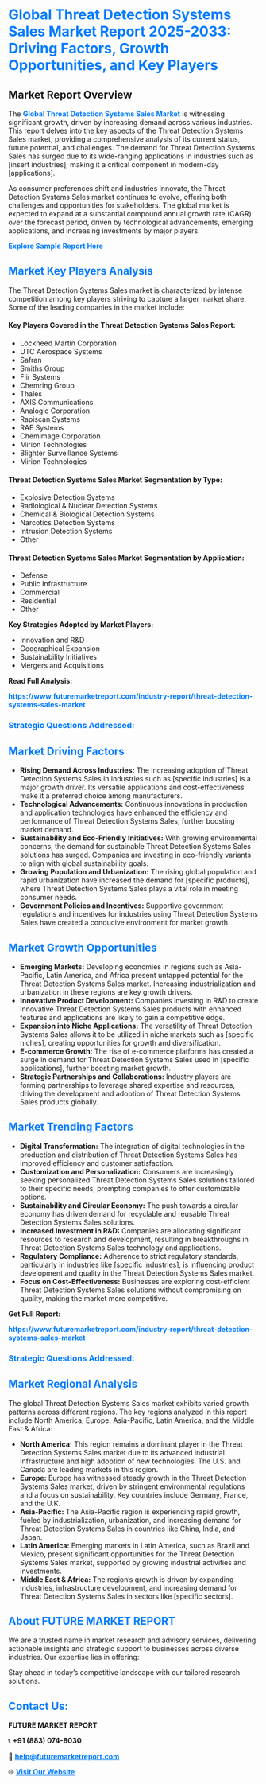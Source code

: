 <h1 style="color: #007BFF;">Global Threat Detection Systems Sales Market Report 2025-2033: Driving Factors, Growth Opportunities, and Key Players</h1>

<section id="overview">
<h2>Market Report Overview</h2>
<p>The <a href="https://www.futuremarketreport.com/industry-report/threat-detection-systems-sales-market" style="color: #007BFF; text-decoration: none;"><strong>Global Threat Detection Systems Sales Market</strong></a> is witnessing significant growth, driven by increasing demand across various industries. This report delves into the key aspects of the Threat Detection Systems Sales market, providing a comprehensive analysis of its current status, future potential, and challenges. The demand for Threat Detection Systems Sales has surged due to its wide-ranging applications in industries such as [insert industries], making it a critical component in modern-day [applications].</p>
<p>As consumer preferences shift and industries innovate, the Threat Detection Systems Sales market continues to evolve, offering both challenges and opportunities for stakeholders. The global market is expected to expand at a substantial compound annual growth rate (CAGR) over the forecast period, driven by technological advancements, emerging applications, and increasing investments by major players.</p>
</section>

<section id="overview">
<p><a href="https://www.futuremarketreport.com/request-sample/reportId=105178" style="color: #007BFF; text-decoration: none;"><strong>Explore Sample Report Here</strong></a></p>
</section>

<section id="key-players">
<h2 style="color: #007BFF;">Market Key Players Analysis</h2>
<p>The Threat Detection Systems Sales market is characterized by intense competition among key players striving to capture a larger market share. Some of the leading companies in the market include:</p>
<h4>Key Players Covered in the Threat Detection Systems Sales Report:</h4>
<ul><li>Lockheed Martin Corporation</li><li>UTC Aerospace Systems</li><li>Safran</li><li>Smiths Group</li><li>Flir Systems</li><li>Chemring Group</li><li>Thales</li><li>AXIS Communications</li><li>Analogic Corporation</li><li>Rapiscan Systems</li><li>RAE Systems</li><li>Chemimage Corporation</li><li>Mirion Technologies</li><li>Blighter Surveillance Systems</li><li>Mirion Technologies</li></ul>
<h4>Threat Detection Systems Sales Market Segmentation by Type:</h4>
<ul><li>Explosive Detection Systems</li><li>Radiological &amp; Nuclear Detection Systems</li><li>Chemical &amp; Biological Detection Systems</li><li>Narcotics Detection Systems</li><li>Intrusion Detection Systems</li><li>Other</li></ul>

<h4>Threat Detection Systems Sales Market Segmentation by Application:</h4>
<ul><li>Defense</li><li>Public Infrastructure</li><li>Commercial</li><li>Residential</li><li>Other</li></ul>
<p><strong>Key Strategies Adopted by Market Players:</strong></p>
<ul>
<li>Innovation and R&D</li>
<li>Geographical Expansion</li>
<li>Sustainability Initiatives</li>
<li>Mergers and Acquisitions</li>
</ul>
</section>

<section>
<p><strong>Read Full Analysis: </strong></p><a href="https://www.futuremarketreport.com/industry-report/threat-detection-systems-sales-market" style="color: #007BFF; text-decoration: none;"><strong>https://www.futuremarketreport.com/industry-report/threat-detection-systems-sales-market</strong></a>
<h3 style="color: #007BFF;">Strategic Questions Addressed:</h3>
</section>

<section id="driving-factors">
<h2 style="color: #007BFF;">Market Driving Factors</h2>
<ul>
<li><strong>Rising Demand Across Industries:</strong> The increasing adoption of Threat Detection Systems Sales in industries such as [specific industries] is a major growth driver. Its versatile applications and cost-effectiveness make it a preferred choice among manufacturers.</li>
<li><strong>Technological Advancements:</strong> Continuous innovations in production and application technologies have enhanced the efficiency and performance of Threat Detection Systems Sales, further boosting market demand.</li>
<li><strong>Sustainability and Eco-Friendly Initiatives:</strong> With growing environmental concerns, the demand for sustainable Threat Detection Systems Sales solutions has surged. Companies are investing in eco-friendly variants to align with global sustainability goals.</li>
<li><strong>Growing Population and Urbanization:</strong> The rising global population and rapid urbanization have increased the demand for [specific products], where Threat Detection Systems Sales plays a vital role in meeting consumer needs.</li>
<li><strong>Government Policies and Incentives:</strong> Supportive government regulations and incentives for industries using Threat Detection Systems Sales have created a conducive environment for market growth.</li>
</ul>
</section>

<section id="growth-opportunities">
<h2 style="color: #007BFF;">Market Growth Opportunities</h2>
<ul>
<li><strong>Emerging Markets:</strong> Developing economies in regions such as Asia-Pacific, Latin America, and Africa present untapped potential for the Threat Detection Systems Sales market. Increasing industrialization and urbanization in these regions are key growth drivers.</li>
<li><strong>Innovative Product Development:</strong> Companies investing in R&D to create innovative Threat Detection Systems Sales products with enhanced features and applications are likely to gain a competitive edge.</li>
<li><strong>Expansion into Niche Applications:</strong> The versatility of Threat Detection Systems Sales allows it to be utilized in niche markets such as [specific niches], creating opportunities for growth and diversification.</li>
<li><strong>E-commerce Growth:</strong> The rise of e-commerce platforms has created a surge in demand for Threat Detection Systems Sales used in [specific applications], further boosting market growth.</li>
<li><strong>Strategic Partnerships and Collaborations:</strong> Industry players are forming partnerships to leverage shared expertise and resources, driving the development and adoption of Threat Detection Systems Sales products globally.</li>
</ul>
</section>

<section id="trending-factors">
<h2 style="color: #007BFF;">Market Trending Factors</h2>
<ul>
<li><strong>Digital Transformation:</strong> The integration of digital technologies in the production and distribution of Threat Detection Systems Sales has improved efficiency and customer satisfaction.</li>
<li><strong>Customization and Personalization:</strong> Consumers are increasingly seeking personalized Threat Detection Systems Sales solutions tailored to their specific needs, prompting companies to offer customizable options.</li>
<li><strong>Sustainability and Circular Economy:</strong> The push towards a circular economy has driven demand for recyclable and reusable Threat Detection Systems Sales solutions.</li>
<li><strong>Increased Investment in R&D:</strong> Companies are allocating significant resources to research and development, resulting in breakthroughs in Threat Detection Systems Sales technology and applications.</li>
<li><strong>Regulatory Compliance:</strong> Adherence to strict regulatory standards, particularly in industries like [specific industries], is influencing product development and quality in the Threat Detection Systems Sales market.</li>
<li><strong>Focus on Cost-Effectiveness:</strong> Businesses are exploring cost-efficient Threat Detection Systems Sales solutions without compromising on quality, making the market more competitive.</li>
</ul>
</section>

<section>
<p><strong>Get Full Report: </strong></p><a href="https://www.futuremarketreport.com/industry-report/threat-detection-systems-sales-market" style="color: #007BFF; text-decoration: none;"><strong>https://www.futuremarketreport.com/industry-report/threat-detection-systems-sales-market</strong></a>
<h3 style="color: #007BFF;">Strategic Questions Addressed:</h3>
</section>


<section id="regional-analysis">
<h2 style="color: #007BFF;">Market Regional Analysis</h2>
<p>The global Threat Detection Systems Sales market exhibits varied growth patterns across different regions. The key regions analyzed in this report include North America, Europe, Asia-Pacific, Latin America, and the Middle East & Africa:</p>
<ul>
<li><strong>North America:</strong> This region remains a dominant player in the Threat Detection Systems Sales market due to its advanced industrial infrastructure and high adoption of new technologies. The U.S. and Canada are leading markets in this region.</li>
<li><strong>Europe:</strong> Europe has witnessed steady growth in the Threat Detection Systems Sales market, driven by stringent environmental regulations and a focus on sustainability. Key countries include Germany, France, and the U.K.</li>
<li><strong>Asia-Pacific:</strong> The Asia-Pacific region is experiencing rapid growth, fueled by industrialization, urbanization, and increasing demand for Threat Detection Systems Sales in countries like China, India, and Japan.</li>
<li><strong>Latin America:</strong> Emerging markets in Latin America, such as Brazil and Mexico, present significant opportunities for the Threat Detection Systems Sales market, supported by growing industrial activities and investments.</li>
<li><strong>Middle East & Africa:</strong> The region’s growth is driven by expanding industries, infrastructure development, and increasing demand for Threat Detection Systems Sales in sectors like [specific sectors].</li>
</ul>
</section>

<footer>
<h2 style="color: #007BFF;">About FUTURE MARKET REPORT</h2>
<p>We are a trusted name in market research and advisory services, delivering actionable insights and strategic support to businesses across diverse industries. Our expertise lies in offering:</p>

<p>Stay ahead in today’s competitive landscape with our tailored research solutions.</p>

<h2 style="color: #007BFF;">Contact Us:</h2>
<p><strong>FUTURE MARKET REPORT</strong></p>
<p>📞 <strong>+91 (883) 074-8030</strong></p>
<p>📧 <strong><a href="mailto:help@futuremarketreport.com" style="color: #007BFF;">help@futuremarketreport.com</a></strong></p>
<p>🌐 <strong><a href="https://www.futuremarketreport.com/" style="color: #007BFF;">Visit Our Website</a></strong></p>
</footer>